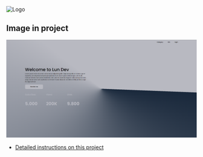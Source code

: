 ![Logo](https://yt3.googleusercontent.com/LnD0yL5NAb8yvZu2d25qLZ-oAehUISz9tfe3aN36syGqTKbs4irbPeVUJfNlmVFRzel7KHV3-uo=s88-c-k-c0x00ffffff-no-rj)

## Image in project

![Alt text](project.png "Lun Dev") 
- [Detailed instructions on this project](https://www.youtube.com/@lundeveloper/featured)
